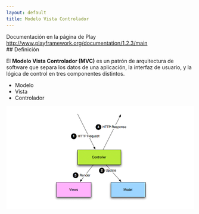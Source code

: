 ```yaml
---
layout: default
title: Modelo Vista Controlador
---
```


<div class="alert-message warning">
Documentación en la página de Play
<a href="http://www.playframework.org/documentation/1.2.3/main">http://www.playframework.org/documentation/1.2.3/main</a>
</div>
## Definición

El **Modelo Vista Controlador (MVC)** es un patrón de arquitectura de software que separa los datos de una aplicación, 
la interfaz de usuario, y la lógica de control en tres componentes distintos. 

* Modelo
* Vista
* Controlador

![Diagrama MVC](/images/diagrams_mvc.png)

